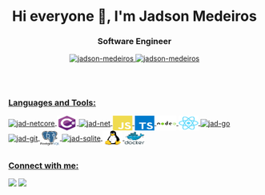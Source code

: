 <h1 align="center">Hi everyone 👋, I'm Jadson Medeiros</h1>
<h3 align="center">Software Engineer</h3>

 <div align="center">
   <a href="https://github.com/jadson-medeiros">
   <img height="180em" src="https://github-readme-stats.vercel.app/api/top-langs/?username=jadson-medeiros&hide=java,html,scss,css&show_icons=true&locale=en&layout=compact&theme=highcontrast" alt="jadson-medeiros">
   <img height="180em" src="https://github-readme-stats.vercel.app/api?username=jadson-medeiros&show_icons=true&locale=en&theme=highcontrast" alt="jadson-medeiros" />
</div>
  
 ##
<div style="display: inline_block"><br>
 <h3 align="left">Languages and Tools:</h3>
 
  <img align="center" alt="jad-netcore" height="30" width="40" src="https://cdn.jsdelivr.net/gh/devicons/devicon/icons/dotnetcore/dotnetcore-original.svg">
  <img align="center" alt="jad-csharp" height="30" width="40" src="https://raw.githubusercontent.com/devicons/devicon/master/icons/csharp/csharp-original.svg">
  <img align="center" alt="jad-net" height="30" width="40" src="https://cdn.jsdelivr.net/gh/devicons/devicon/icons/dot-net/dot-net-plain-wordmark.svg">

  <img align="center" alt="jad-js" height="30" width="40" src="https://raw.githubusercontent.com/devicons/devicon/master/icons/javascript/javascript-plain.svg">
  <img align="center" alt="jad-ts" height="30" width="40" src="https://raw.githubusercontent.com/devicons/devicon/master/icons/typescript/typescript-plain.svg">
  <img align="center" alt="jad-node" height="30" width="40" src="https://raw.githubusercontent.com/devicons/devicon/master/icons/nodejs/nodejs-original-wordmark.svg">
  <img align="center" alt="jad-react" height="30" width="40" src="https://raw.githubusercontent.com/devicons/devicon/master/icons/react/react-original.svg">
 
  <img align="center" alt="jad-go" height="30" width="40" src="https://cdn.jsdelivr.net/gh/devicons/devicon/icons/go/go-original.svg">
  <img align="center" alt="jad-git" height="30" width="40" src="https://www.vectorlogo.zone/logos/git-scm/git-scm-icon.svg">
  <img align="center" alt="jad-postgresql" height="30" width="40" src="https://raw.githubusercontent.com/devicons/devicon/master/icons/postgresql/postgresql-original-wordmark.svg"> 
  <img align="center" alt="jad-sqlite" height="30" width="40" src="https://www.vectorlogo.zone/logos/sqlite/sqlite-icon.svg">
  <img align="center" alt="jad-linux" height="30" width="40" src="https://raw.githubusercontent.com/devicons/devicon/master/icons/linux/linux-original.svg">
  <img align="center" alt="jad-docker" height="30" width="40" src="https://raw.githubusercontent.com/devicons/devicon/master/icons/docker/docker-original-wordmark.svg"> 
</div>
  
 ##
 
<div> 
 <h3 align="left">Connect with me:</h3>
 <p align="left">
  <a href = "mailto:developer.medeiros@gmail.com"><img src="https://img.shields.io/badge/-Gmail-%23333?style=for-the-badge&logo=gmail&logoColor=white" target="_blank"></a>
  <a href="https://www.linkedin.com/in/jadsonmedeiros" target="_blank"><img src="https://img.shields.io/badge/-LinkedIn-%230077B5?style=for-the-badge&logo=linkedin&logoColor=white" target="_blank"></a> 
 </p>
</div>
